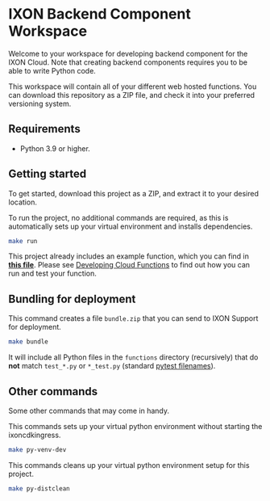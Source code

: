 # IXON Backend Component Workspace

Welcome to your workspace for developing backend component for the IXON Cloud. Note that creating backend components requires you to be able to write Python code.

This workspace will contain all of your different web hosted functions. You can download this repository as a ZIP file, and check it into your preferred versioning system.

## Requirements

- Python 3.9 or higher.

## Getting started

To get started, download this project as a ZIP, and extract it to your desired location.

To run the project, no additional commands are required, as this is automatically sets up your virtual environment and installs dependencies.

```sh
make run
```

This project already includes an example function, which you can find in **[this file](./functions/example.py)**. Please see [Developing Cloud Functions](https://developer.ixon.cloud/docs/tutorial-developing-a-backend-component) to find out how you can run and test your function.

## Bundling for deployment

This command creates a file `bundle.zip` that you can send to IXON Support for deployment. 

```sh
make bundle
```

It will include all Python files in the `functions` directory (recursively) that do **not** match `test_*.py` or `*_test.py` (standard [pytest filenames](https://docs.pytest.org/en/7.1.x/getting-started.html#run-multiple-tests)). 

## Other commands

Some other commands that may come in handy.

This commands sets up your virtual python environment without starting the ixoncdkingress.

```sh
make py-venv-dev
```

This commands cleans up your virtual python environment setup for this project.

```sh
make py-distclean
```

